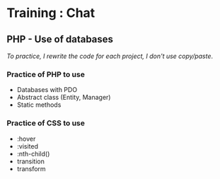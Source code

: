 # Training : Chat
## PHP - Use of databases

*To practice, I rewrite the code for each project, I don't use copy/paste*.

### Practice of PHP to use 
  * Databases with PDO
  * Abstract class (Entity, Manager)
  * Static methods
  
### Practice of CSS to use
  * :hover
  * :visited
  * :nth-child() 
  * transition
  * transform
  
  
